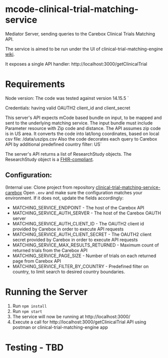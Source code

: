 # mcode-clinical-trial-matching-service

Mediator Server, sending queries to the Carebox Clinical Trials Matching API.

The service is aimed to be run under the UI of clinical-trial-matching-engine  [wiki](https://github.com/mcode/clinical-trial-matching-engine/wiki).

It exposes a single API handler: http://localhost:3000/getClinicalTrial



# Requirements

Node version: The code was tested against version 14.15.5 `

Credentials: having valid OAUTH2 client_id and client_secret 

This server's API expects mCode based bundle on input, to be mapped and sent to the underlying matching service.
The input bundle must include Parameter resource with Zip code and distance.
The API assumes zip code is in US area. It converts the code into lat/long coordinates, based on local csv file: /data/uszips.csv 
Also the code decorates each query to Carebox API by additional predefined country filter: US`

The server's API returns a list of ResearchStudy objects.
The ResearchStudy object is a [FHIR-compliant](https://www.hl7.org/fhir/researchstudy.html). 

## Configuration:

(Internal use: Clone project from repository [clinical-trial-matching-service-carebox](https://github.com/mcode/clinical-trial-matching-service-carebox)
Open `.env` and make sure the configuration matches your environment. If it does not, update the fields accordingly:
- MATCHING_SERVICE_ENDPOINT - The host of the Carebox API 
- MATCHING_SERVICE_AUTH_SERVER - The host of the Carebox OAUTH server
- MATCHING_SERVICE_AUTH_CLIENT_ID - The OAUTH2 client id provided by Carebox in order to execute API requests
- MATCHING_SERVICE_AUTH_CLIENT_SECRET - The OAUTH2 client secret provided by Carebox in order to execute API requests
- MATCHING_SERVICE_MAX_RESULTS_RETURNED - Maximum count of returned trials from the Carebox API
- MATCHING_SERVICE_PAGE_SIZE - Number of trials on each returned page from Carebox API
- MATCHING_SERVICE_FILTER_BY_COUNTRY - Predefined filter on country, to limit search to desired country boundaries.

# Running the Server

1. Run `npm install`
2. Run `npm start`
3. The service will now be running at http://localhost:3000/
4. Execute a call for http://localhost:3000/getClinicalTrial API using postman or clinical-trial-matching-engine app

# Testing - TBD
